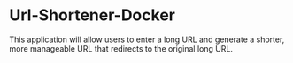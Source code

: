 # Url-Shortener-Docker
This application will allow users to enter a long URL and generate a shorter, more manageable URL that redirects to the original long URL.
